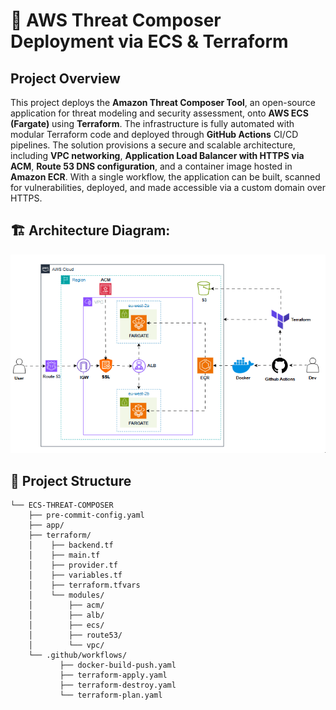 # 🚀 AWS Threat Composer Deployment via ECS & Terraform

## Project Overview
This project deploys the **Amazon Threat Composer Tool**, an open-source application for threat modeling and security assessment, onto **AWS ECS (Fargate)** using **Terraform**. The infrastructure is fully automated with modular Terraform code and deployed through **GitHub Actions** CI/CD pipelines. The solution provisions a secure and scalable architecture, including **VPC networking**, **Application Load Balancer with HTTPS via ACM**, **Route 53 DNS configuration**, and a container image hosted in **Amazon ECR**. With a single workflow, the application can be built, scanned for vulnerabilities, deployed, and made accessible via a custom domain over HTTPS.
## 🏗️ Architecture Diagram:

<p align="center">
  <img src="images/ecs.gif" alt="architechtural diagram" style="width:700px"/>
</p>


## 📁 Project Structure
```
└── ECS-THREAT-COMPOSER
    ├── pre-commit-config.yaml
    ├── app/
    ├── terraform/
    │    ├── backend.tf
    │    ├── main.tf
    │    ├── provider.tf
    │    ├── variables.tf
    │    ├── terraform.tfvars
    │    └── modules/
    │        ├── acm/
    │        ├── alb/
    │        ├── ecs/
    │        ├── route53/
    │        └── vpc/
    └── .github/workflows/
           ├── docker-build-push.yaml
           ├── terraform-apply.yaml
           ├── terraform-destroy.yaml
           └── terraform-plan.yaml
```

